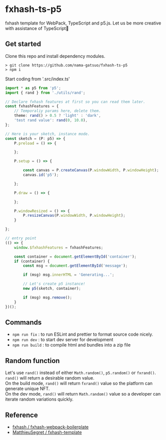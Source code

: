 # fxhash-ts-p5

fxhash template for WebPack, TypeScript and p5.js.
Let us be more creative with assistance of TypeScript🎨

## Get started

Clone this repo and install dependency modules.

```
> git clone https://github.com/nama-gatsuo/fxhash-ts-p5
> npm i
```

Start coding from '.src/index.ts'

```ts
import * as p5 from 'p5';
import { rand } from './utils/rand';

// Declare fxhash features at first so you can read them later.
const fxhashFeatures = {
    // Temporaliy params here, delete them.
    theme: rand() > 0.5 ? 'light' : 'dark',
    'test rand value': rand(0, 10.0),
};

// Here is your sketch, instance mode.
const sketch = (P: p5) => {
    P.preload = () => {

    };

    P.setup = () => {

        const canvas = P.createCanvas(P.windowWidth, P.windowHeight);
        canvas.id('p5');

    };

    P.draw = () => {

    };

    P.windowResized = () => {
        P.resizeCanvas(P.windowWidth, P.windowHeight);
    }

};

// entry point
(() => {
    window.$fxhashFeatures = fxhashFeatures;

    const container = document.getElementById('container');
    if (container) {
        const msg = document.getElementById('message');

        if (msg) msg.innerHTML = 'Generating...';

        // Let's create p5 instance!
        new p5(sketch, container);

        if (msg) msg.remove();
    }
})();

```

## Commands

* `npm run fix` : to run ESLint and prettier to format source code nicely.
* `npm run dev` : to start dev server for development
* `npm run build` : to compile html and bundles into a zip file

## Random function

Let's use `rand()` instead of either `Math.random()`, `p5.random()` or `fxrand()`.  
`rand()` will return a desirable random value.  
On the build mode, `rand()` will return `fxrand()` value so the platform can generate unique NFT.  
On the dev mode, `rand()` will return `Math.random()` value so a developer can iterate random variations quickly.

## Reference

* [fxhash / fxhash-webpack-boilerplate](https://github.com/fxhash/fxhash-webpack-boilerplate)
* [MatthieuSegret / fxhash-template](https://github.com/MatthieuSegret/fxhash-template)